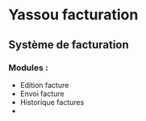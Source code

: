 
# Yassou facturation


 
## Système de facturation 


### Modules : 

- Edition facture
- Envoi facture 
- Historique factures 
-
